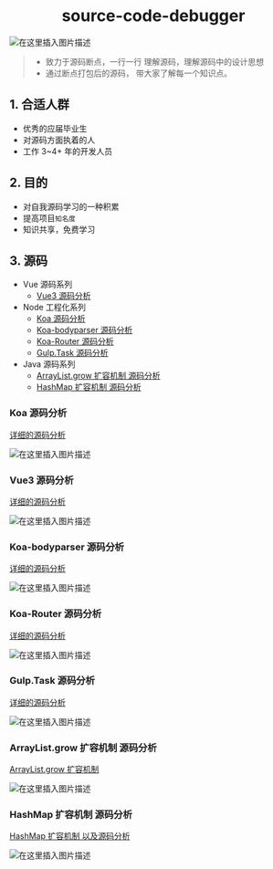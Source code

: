<h1 align="center">source-code-debugger</h1>

![在这里插入图片描述](https://img-blog.csdnimg.cn/6459c95b94fb4ab7953ed15fc760e188.png#pic_center)

> - 致力于源码断点，一行一行 理解源码，理解源码中的设计思想
> - 通过断点打包后的源码， 带大家了解每一个知识点。

## 1. 合适人群

- 优秀的应届毕业生
- 对源码方面执着的人
- 工作 3~4+ 年的开发人员

## 2. 目的

- 对自我源码学习的一种积累
- 提高项目`知名度`
- 知识共享，免费学习

## 3. 源码

- Vue 源码系列
  - [Vue3 源码分析](https://github.com/a572251465/source-code-debugger#vue3-%E6%BA%90%E7%A0%81%E5%88%86%E6%9E%90)
- Node 工程化系列
  - [Koa 源码分析](https://github.com/a572251465/source-code-debugger#koa-%E6%BA%90%E7%A0%81%E5%88%86%E6%9E%90)
  - [Koa-bodyparser 源码分析](https://github.com/a572251465/source-code-debugger#koa-bodyparser-%E6%BA%90%E7%A0%81%E5%88%86%E6%9E%90)
  - [Koa-Router 源码分析](https://github.com/a572251465/source-code-debugger#koa-router-%E6%BA%90%E7%A0%81%E5%88%86%E6%9E%90)
  - [Gulp.Task 源码分析](https://github.com/a572251465/source-code-debugger#koa-router-%E6%BA%90%E7%A0%81%E5%88%86%E6%9E%90)
- Java 源码系列
  - [ArrayList.grow 扩容机制 源码分析](https://github.com/a572251465/source-code-debugger#koa-router-%E6%BA%90%E7%A0%81%E5%88%86%E6%9E%90)
  - [HashMap 扩容机制 源码分析](https://github.com/a572251465/source-code-debugger#hashmap-%E6%89%A9%E5%AE%B9%E6%9C%BA%E5%88%B6-%E6%BA%90%E7%A0%81%E5%88%86%E6%9E%90)

### Koa 源码分析

[详细的源码分析](./Koa/README.md)

![在这里插入图片描述](https://img-blog.csdnimg.cn/6e97524a5a0041cdbff7c40ec3e74023.png#pic_center)

### Vue3 源码分析

[详细的源码分析](./Vue3/README.md)

![在这里插入图片描述](https://img-blog.csdnimg.cn/76251d6c43294c55be8fe0a0c7a4d720.png#pic_center)

### Koa-bodyparser 源码分析

[详细的源码分析](./Koa-BodyParser/README.md)

![在这里插入图片描述](https://img-blog.csdnimg.cn/9efc60f2fe284d258c2a47c96d728906.png#pic_center)

### Koa-Router 源码分析

[详细的源码分析](./Koa-Router/README.md)

![在这里插入图片描述](https://img-blog.csdnimg.cn/7348c0c842b144ce9461d737c687f3e4.png#pic_center)

### Gulp.Task 源码分析

[详细的源码分析](./Gulp/Gulp.Task.README.md)

![在这里插入图片描述](https://img-blog.csdnimg.cn/7c8e2ff1fdeb49b1bcb1bf622befcac0.png#pic_center)

### ArrayList.grow 扩容机制 源码分析

[ArrayList.grow 扩容机制](./Java/ArrayList.learning.md)

![在这里插入图片描述](https://img-blog.csdnimg.cn/774bd84b50094d71b952c362f10a9bb1.png#pic_center)

### HashMap 扩容机制 源码分析

[HashMap 扩容机制 以及源码分析](./Java/HashMap.learning.md)

![在这里插入图片描述](https://img-blog.csdnimg.cn/d026eff5f4d647a6921c19b5fc5807b7.png#pic_center)
